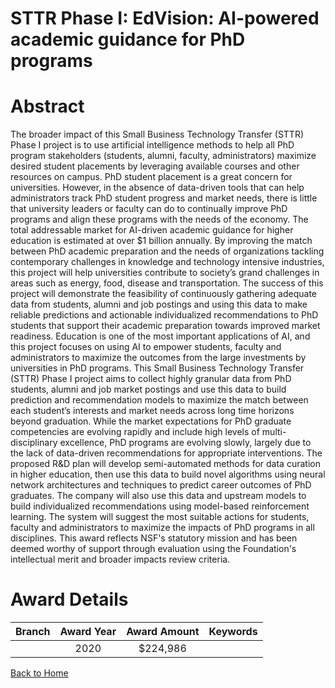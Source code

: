
STTR Phase I: EdVision: AI-powered academic guidance for PhD programs
=====================================================================

# Abstract


The broader impact of this Small Business Technology Transfer (STTR) Phase I project is to use artificial intelligence methods to help all PhD program stakeholders (students, alumni, faculty, administrators) maximize desired student placements by leveraging available courses and other resources on campus. PhD student placement is a great concern for universities. However, in the absence of data-driven tools that can help administrators track PhD student progress and market needs, there is little that university leaders or faculty can do to continually improve PhD programs and align these programs with the needs of the economy. The total addressable market for AI-driven academic guidance for higher education is estimated at over $1 billion annually. By improving the match between PhD academic preparation and the needs of organizations tackling contemporary challenges in knowledge and technology intensive industries, this project will help universities contribute to society’s grand challenges in areas such as energy, food, disease and transportation. The success of this project will demonstrate the feasibility of continuously gathering adequate data from students, alumni and job postings and using this data to make reliable predictions and actionable individualized recommendations to PhD students that support their academic preparation towards improved market readiness. Education is one of the most important applications of AI, and this project focuses on using AI to empower students, faculty and administrators to maximize the outcomes from the large investments by universities in PhD programs. This Small Business Technology Transfer (STTR) Phase I project aims to collect highly granular data from PhD students, alumni and job market postings and use this data to build prediction and recommendation models to maximize the match between each student’s interests and market needs across long time horizons beyond graduation. While the market expectations for PhD graduate competencies are evolving rapidly and include high levels of multi-disciplinary excellence, PhD programs are evolving slowly, largely due to the lack of data-driven recommendations for appropriate interventions. The proposed R&D plan will develop semi-automated methods for data curation in higher education, then use this data to build novel algorithms using neural network architectures and techniques to predict career outcomes of PhD graduates. The company will also use this data and upstream models to build individualized recommendations using model-based reinforcement learning. The system will suggest the most suitable actions for students, faculty and administrators to maximize the impacts of PhD programs in all disciplines. This award reflects NSF's statutory mission and has been deemed worthy of support through evaluation using the Foundation's intellectual merit and broader impacts review criteria.  

# Award Details

|Branch|Award Year|Award Amount|Keywords|
| :---: | :---: | :---: | :---: |
||2020|$224,986||
  
  


[Back to Home](https://github.com/chrischow/dod_sbir_awards/Reports/JT/#617)
